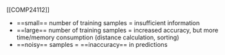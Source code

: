 [[COMP24112]]

- ==small== number of training samples = insufficient information
- ==large== number of training samples = increased accuracy, but more time/memory consumption (distance calculation, sorting)
- ==noisy== samples = ==inaccuracy== in predictions

